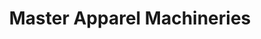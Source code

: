 ---
title: "Master Apparel Machineries"
url: /karachi/master-apparel-machineries/
shop: Elektronik
---